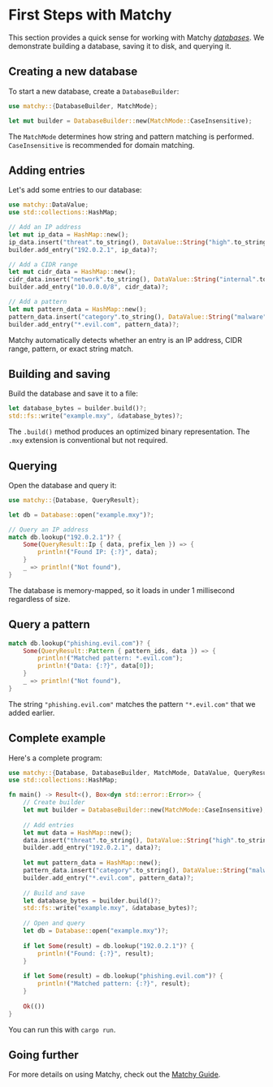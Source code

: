 # First Steps with Matchy

This section provides a quick sense for working with Matchy [*databases*][def-database]. We
demonstrate building a database, saving it to disk, and querying it.

## Creating a new database

To start a new database, create a `DatabaseBuilder`:

```rust
use matchy::{DatabaseBuilder, MatchMode};

let mut builder = DatabaseBuilder::new(MatchMode::CaseInsensitive);
```

The `MatchMode` determines how string and pattern matching is performed. `CaseInsensitive`
is recommended for domain matching.

## Adding entries

Let's add some entries to our database:

```rust
use matchy::DataValue;
use std::collections::HashMap;

// Add an IP address
let mut ip_data = HashMap::new();
ip_data.insert("threat".to_string(), DataValue::String("high".to_string()));
builder.add_entry("192.0.2.1", ip_data)?;

// Add a CIDR range
let mut cidr_data = HashMap::new();
cidr_data.insert("network".to_string(), DataValue::String("internal".to_string()));
builder.add_entry("10.0.0.0/8", cidr_data)?;

// Add a pattern
let mut pattern_data = HashMap::new();
pattern_data.insert("category".to_string(), DataValue::String("malware".to_string()));
builder.add_entry("*.evil.com", pattern_data)?;
```

Matchy automatically detects whether an entry is an IP address, CIDR range, pattern, or
exact string match.

## Building and saving

Build the database and save it to a file:

```rust
let database_bytes = builder.build()?;
std::fs::write("example.mxy", &database_bytes)?;
```

The `.build()` method produces an optimized binary representation. The `.mxy` extension
is conventional but not required.

## Querying

Open the database and query it:

```rust
use matchy::{Database, QueryResult};

let db = Database::open("example.mxy")?;

// Query an IP address
match db.lookup("192.0.2.1")? {
    Some(QueryResult::Ip { data, prefix_len }) => {
        println!("Found IP: {:?}", data);
    }
    _ => println!("Not found"),
}
```

The database is memory-mapped, so it loads in under 1 millisecond regardless of size.

## Query a pattern

```rust
match db.lookup("phishing.evil.com")? {
    Some(QueryResult::Pattern { pattern_ids, data }) => {
        println!("Matched pattern: *.evil.com");
        println!("Data: {:?}", data[0]);
    }
    _ => println!("Not found"),
}
```

The string `"phishing.evil.com"` matches the pattern `"*.evil.com"` that we added earlier.

## Complete example

Here's a complete program:

```rust
use matchy::{Database, DatabaseBuilder, MatchMode, DataValue, QueryResult};
use std::collections::HashMap;

fn main() -> Result<(), Box<dyn std::error::Error>> {
    // Create builder
    let mut builder = DatabaseBuilder::new(MatchMode::CaseInsensitive);
    
    // Add entries
    let mut data = HashMap::new();
    data.insert("threat".to_string(), DataValue::String("high".to_string()));
    builder.add_entry("192.0.2.1", data)?;
    
    let mut pattern_data = HashMap::new();
    pattern_data.insert("category".to_string(), DataValue::String("malware".to_string()));
    builder.add_entry("*.evil.com", pattern_data)?;
    
    // Build and save
    let database_bytes = builder.build()?;
    std::fs::write("example.mxy", &database_bytes)?;
    
    // Open and query
    let db = Database::open("example.mxy")?;
    
    if let Some(result) = db.lookup("192.0.2.1")? {
        println!("Found: {:?}", result);
    }
    
    if let Some(result) = db.lookup("phishing.evil.com")? {
        println!("Matched pattern: {:?}", result);
    }
    
    Ok(())
}
```

You can run this with `cargo run`.

## Going further

For more details on using Matchy, check out the [Matchy Guide](../guide/index.md).

[def-database]: ../appendix/glossary.md#database '"database" (glossary entry)'
